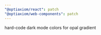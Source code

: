 ```yaml
---
"@optiaxiom/react": patch
"@optiaxiom/web-components": patch
---
```


hard-code dark mode colors for opal gradient
